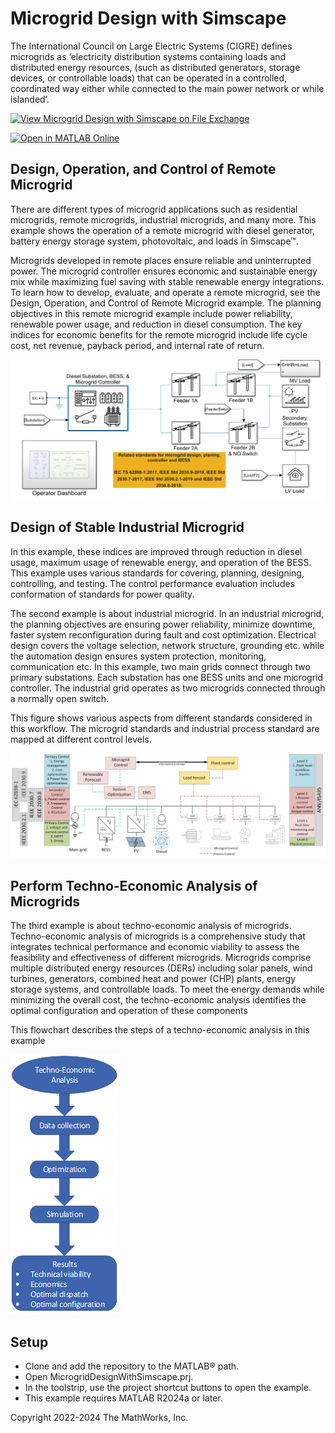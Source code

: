 # Microgrid Design with Simscape
The International Council on Large Electric Systems (CIGRE) defines microgrids as 
‘electricity distribution systems containing loads and distributed energy resources, 
(such as distributed generators, storage devices, or controllable loads) that can be
 operated in a controlled, coordinated way either while connected to the main power 
network or while islanded’.

[![View Microgrid Design with Simscape on File Exchange](https://www.mathworks.com/matlabcentral/images/matlab-file-exchange.svg)](https://www.mathworks.com/matlabcentral/fileexchange/123865-microgrid-design-with-simscape)

[![Open in MATLAB Online](https://www.mathworks.com/images/responsive/global/open-in-matlab-online.svg)](https://matlab.mathworks.com/open/github/v1?repo=simscape/Microgrid-Simscape)

## Design, Operation, and Control of Remote Microgrid
There are different types of microgrid applications such as residential microgrids, 
remote microgrids, industrial microgrids, and many more. This example shows the 
operation of a remote microgrid with diesel generator, battery energy storage 
system, photovoltaic, and loads in Simscape&trade;.

Microgrids developed in remote places ensure reliable and uninterrupted power. 
The microgrid controller ensures economic and sustainable energy mix while 
maximizing fuel saving with stable renewable energy integrations. To learn 
how to develop, evaluate, and operate a remote microgrid, see the Design, 
Operation, and Control of Remote Microgrid example.
The planning objectives in this remote microgrid example include power 
reliability, renewable power usage, and reduction in diesel consumption.
 The key indices for economic benefits for the remote microgrid include life
 cycle cost, net revenue, payback period, and internal rate of return. 

![](Images/remotemicrogrid.png)

## Design of Stable Industrial Microgrid
In this example, these indices are improved through reduction in diesel
 usage, maximum usage of renewable energy, and operation of the BESS.
 This example uses various standards for covering, planning, designing,
 controlling, and testing. The control performance evaluation includes 
conformation of standards for power quality.

The second example is about industrial microgrid. In an industrial microgrid, 
the planning objectives are ensuring power reliability, minimize downtime, 
faster system reconfiguration during fault and cost optimization. Electrical 
design covers the voltage selection, network structure, grounding etc. while 
the automation design ensures system protection, monitoring, communication etc. 
In this example, two main grids connect through two primary substations. Each 
substation has one BESS units and one microgrid controller. The industrial grid
 operates as two microgrids connected through a normally open switch. 

This figure shows various aspects from different standards considered in this workflow. 
The microgrid standards and industrial process standard are mapped at different control levels.

![](Images/IndustrialMicrogrid.png)

## Perform Techno-Economic Analysis of Microgrids
The third example is about techno-economic analysis of microgrids. Techno-economic analysis
 of microgrids is a comprehensive study that integrates technical performance and economic viability
 to assess the feasibility and effectiveness of different microgrids. Microgrids comprise multiple 
distributed energy resources (DERs) including solar panels, wind turbines, generators, 
combined heat and power (CHP) plants, energy storage systems, and controllable loads. 
To meet the energy demands while minimizing the overall cost, the techno-economic analysis 
identifies the optimal configuration and operation of these components

This flowchart describes the steps of a techno-economic analysis in this example

![](Images/TechnoEconomicAnalysis.png)

## Setup
* Clone and add the repository to the MATLAB&reg; path.
* Open MicrogridDesignWithSimscape.prj.
* In the toolstrip, use the project shortcut buttons to open the example.
* This example requires MATLAB R2024a or later.

Copyright 2022-2024 The MathWorks, Inc.

